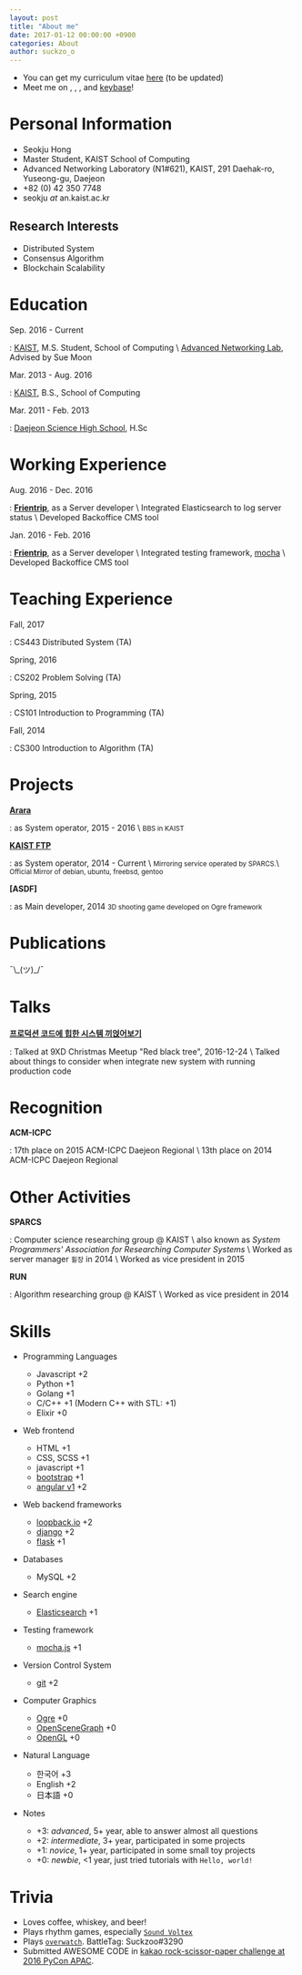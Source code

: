 ```yaml
---
layout: post
title: "About me"
date: 2017-01-12 00:00:00 +0900
categories: About
author: suckzo_o
---
```


- You can get my curriculum vitae [here](#) (to be updated)
- Meet me on [<i class="fa fa-twitter"></i>](https://twitter.com/suckzo_p),
   [<i class="fa fa-facebook"></i>](https://fb.me/suckzoo),
    [<i class="fa fa-github"></i>](https://github.com/suckzoo),
    and [keybase](https://keybase.io/suckzoo)!

# Personal Information
- Seokju Hong
- Master Student, KAIST School of Computing
- <i class="fa fa-building"></i> Advanced Networking Laboratory (N1#621), KAIST, 291 Daehak-ro, Yuseong-gu, Daejeon 
- <i class="fa fa-phone"></i> +82 (0) 42 350 7748
- <i class="fa fa-envelope-o"></i> seokju _at_ an.kaist.ac.kr

## Research Interests
- Distributed System
- Consensus Algorithm
- Blockchain Scalability

# Education

Sep. 2016 - Current

: [KAIST](https://kaist.edu), M.S. Student, School of Computing \\
[Advanced Networking Lab](https://an.kaist.ac.kr), Advised by Sue Moon

Mar. 2013 - Aug. 2016

: [KAIST](https://kaist.edu), B.S., School of Computing

Mar. 2011 - Feb. 2013

: [Daejeon Science High School](https://djs.hs.kr), H.Sc

# Working Experience
Aug. 2016 - Dec. 2016

: **[Frientrip](https://frip.co.kr)**, as a Server developer \\
Integrated Elasticsearch to log server status \\
Developed Backoffice CMS tool

Jan. 2016 - Feb. 2016

: **[Frientrip](https://frip.co.kr)**, as a Server developer \\
Integrated testing framework, [mocha](https://mochajs.org/) \\
Developed Backoffice CMS tool

# Teaching Experience
Fall, 2017

: CS443 Distributed System (TA)

Spring, 2016

: CS202 Problem Solving (TA)

Spring, 2015

: CS101 Introduction to Programming (TA)

Fall, 2014

: CS300 Introduction to Algorithm (TA)

# Projects
**[Arara](http://ara.kaist.ac.kr)**

: as System operator, 2015 - 2016 \\
<small>BBS in KAIST</small>

**[KAIST FTP](http://ftp.kaist.ac.kr)**

: as System operator, 2014 - Current \\
<small>Mirroring service operated by SPARCS.</small>\\
<small>Official Mirror of debian, ubuntu, freebsd, gentoo</small>

**[ASDF]** [<i class="fa fa-github"></i>](https://github.com/suckzoo/asdf)

: as Main developer, 2014
<small>3D shooting game developed on Ogre framework</small>

# Publications
¯\\\_(ツ)\_/¯

# Talks
**[프로덕션 코드에 힙한 시스템 끼얹어보기](http://www.slideshare.net/SeokJuHong/ss-70427429)**

: Talked at 9XD Christmas Meetup "Red black tree", 2016-12-24 \\
Talked about things to consider when integrate new system with running production code

# Recognition
**ACM-ICPC**

: 17th place on 2015 ACM-ICPC Daejeon Regional \\
13th place on 2014 ACM-ICPC Daejeon Regional 

# Other Activities
**SPARCS**

: Computer science researching group @ KAIST \\
also known as _System Programmers' Association for Researching Computer Systems_ \\
Worked as server manager `휠장` in 2014 \\
Worked as vice president in 2015

**RUN**

: Algorithm researching group @ KAIST \\
Worked as vice president in 2014


# Skills
- Programming Languages
  - Javascript +2
  - Python +1
  - Golang +1
  - C/C++ +1 (Modern C++ with STL: +1)
  - Elixir +0
- Web frontend 
  - HTML +1
  - CSS, SCSS +1
  - javascript +1
  - [bootstrap](https://getbootstrap.com) +1
  - [angular v1](https://angularjs.org) +2
- Web backend frameworks
  - [loopback.io](https://loopback.io) +2
  - [django](https://www.djangoproject.com) +2
  - [flask](https://flask.pocoo.org) +1
- Databases
  - MySQL +2
- Search engine
  - [Elasticsearch](https://elastic.io) +1
- Testing framework
  - [mocha.js](https://mochajs.org) +1
- Version Control System
  - [git](https://git-scm.com) +2
- Computer Graphics
  - [Ogre](https://www.ogre3d.org) +0
  - [OpenSceneGraph](https://www.openscenegraph.org) +0
  - [OpenGL](https://www.opengl.org) +0
- Natural Language
  - 한국어 +3
  - English +2
  - 日本語 +0

- Notes
  - +3: _advanced_, 5+ year, able to answer almost all questions
  - +2: _intermediate_, 3+ year, participated in some projects
  - +1: _novice_, 1+ year, participated in some small toy projects
  - +0: _newbie_, <1 year, just tried tutorials with `Hello, world!`

# Trivia
- Loves coffee, whiskey, and beer!
- Plays rhythm games, especially [`Sound Voltex`](http://p.eagate.573.jp/game/sdvx/)
- Plays [`overwatch`](https://playoverwatch.com). BattleTag: Suckzoo#3290
- Submitted AWESOME CODE in [kakao rock-scissor-paper challenge at 2016 PyCon APAC](http://tech.kakao.com/2016/08/19/gawibawibo/).

